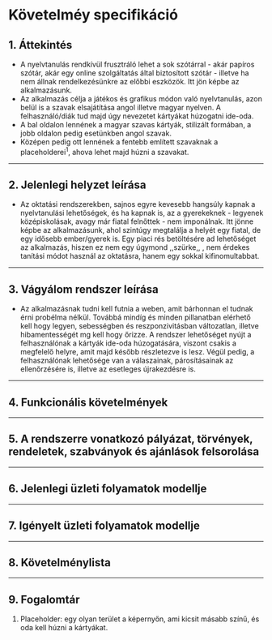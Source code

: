# **Követelméy specifikáció**
## 1. Áttekintés
* A nyelvtanulás rendkívül frusztráló lehet a sok szótárral - akár papíros szótár, akár egy online szolgáltatás által biztosított szótár - illetve ha nem állnak rendelkezésünkre az előbbi eszközök. Itt jön képbe az alkalmazásunk.
* Az alkalmazás célja a játékos és grafikus módon való nyelvtanulás, azon belül is a szavak elsajátítása angol illetve magyar nyelven. A felhasználó/diák tud majd úgy nevezetet kártyákat húzogatni ide-oda. 
* A bal oldalon lennének a magyar szavas kártyák, stilizált formában, a jobb oldalon pedig esetünkben angol szavak. 
* Középen pedig ott lennének a fentebb említett szavaknak a placeholderei<sup>1</sup>, ahova lehet majd húzni a szavakat. 
---
## 2. Jelenlegi helyzet leírása
* Az oktatási rendszerekben, sajnos egyre kevesebb hangsúly kapnak a nyelvtanulási lehetőségek, és ha kapnak is, az a gyerekeknek - legyenek középiskolásak, avagy már fiatal felnőttek - nem imponálnak. Itt jönne képbe az alkalmazásunk, ahol szintúgy megtalálja a helyét egy fiatal, de egy idősebb ember/gyerek is. Egy piaci rés betöltésére ad lehetőséget az alkalmazás, hiszen ez nem egy úgymond ,,szürke,, , nem érdekes tanítási módot használ az oktatásra, hanem egy sokkal kifinomultabbat.
---
## 3. Vágyálom rendszer leírása
* Az alkalmazásnak tudni kell futnia a weben, amit bárhonnan el tudnak érni probélma nélkül. Továbbá mindíg és minden pillanatban elérhető kell hogy legyen, sebességben és reszponzivitásban változatlan, illetve hibamentességét mg kell hogy őrizze. A rendszer lehetőséget nyújt a felhasználónak a kártyák ide-oda húzogatására, viszont csakis a megfelelő helyre, amit majd később részletezve is lesz. Végül pedig, a felhasználónak lehetősége van a válaszainak, párosításainak az ellenőrzésére is, illetve az esetleges újrakezdésre is.
---
## 4. Funkcionális követelmények

---
## 5. A rendszerre vonatkozó pályázat, törvények, rendeletek, szabványok és ajánlások felsorolása

---
## 6. Jelenlegi üzleti folyamatok modellje

---
## 7. Igényelt üzleti folyamatok modellje

---
## 8. Követelménylista

---
## 9. Fogalomtár
1. Placeholder: egy olyan terület a képernyőn, ami kicsit másabb színű, és oda kell húzni a kártyákat.